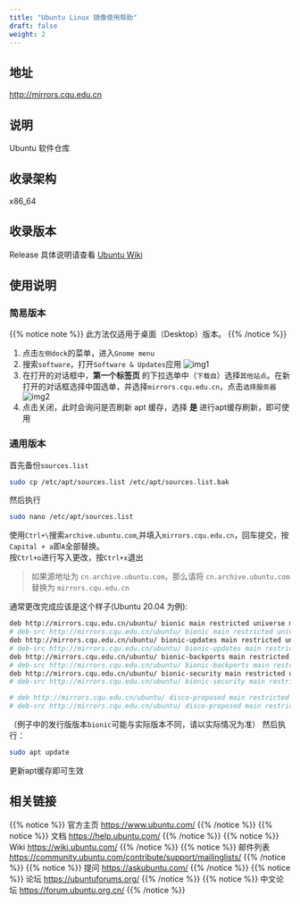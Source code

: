 ```yaml
---
title: "Ubuntu Linux 镜像使用帮助"
draft: false
weight: 2
---
```

## 地址
http://mirrors.cqu.edu.cn
## 说明
Ubuntu 软件仓库
## 收录架构
x86_64
## 收录版本
Release
具体说明请查看 [Ubuntu Wiki](http://wiki.ubuntu.com/Releases)
## 使用说明
### 简易版本
{{% notice note %}}
此方法仅适用于桌面（Desktop）版本。
{{% /notice %}}
1. 点击`左侧dock`的菜单，进入`Gnome menu`</br>
2. 搜索`software`，打开`Software & Updates`应用
![img1](images/00.jpg)
3. 在打开的对话框中，**第一个标签页** 的下拉选单中（`下载自`）选择`其他站点`。在新打开的对话框选择中国选单，并选择`mirrors.cqu.edu.cn`，点击`选择服务器`
![img2](images/01.jpg)
4. 点击关闭，此时会询问是否刷新 apt 缓存，选择 **是** 进行apt缓存刷新，即可使用
### 通用版本
首先备份`sources.list`
```bash
sudo cp /etc/apt/sources.list /etc/apt/sources.list.bak
```
然后执行
```bash
sudo nano /etc/apt/sources.list
```
使用`Ctrl+\`搜索`archive.ubuntu.com`,并填入`mirrors.cqu.edu.cn`，回车提交，按`Capital + a`即`A`全部替换。</br>
按`Ctrl+o`进行写入更改，按`Ctrl+x`退出

> 如果源地址为 `cn.archive.ubuntu.com`，那么请将 `cn.archive.ubuntu.com` 替换为 `mirrors.cqu.edu.cn`

通常更改完成应该是这个样子(Ubuntu 20.04 为例):
```bash
deb http://mirrors.cqu.edu.cn/ubuntu/ bionic main restricted universe multiverse
# deb-src http://mirrors.cqu.edu.cn/ubuntu/ bionic main restricted universe multiverse
deb http://mirrors.cqu.edu.cn/ubuntu/ bionic-updates main restricted universe multiverse
# deb-src http://mirrors.cqu.edu.cn/ubuntu/ bionic-updates main restricted universe multiverse
deb http://mirrors.cqu.edu.cn/ubuntu/ bionic-backports main restricted universe multiverse
# deb-src http://mirrors.cqu.edu.cn/ubuntu/ bionic-backports main restricted universe multiverse
deb http://mirrors.cqu.edu.cn/ubuntu/ bionic-security main restricted universe multiverse
# deb-src http://mirrors.cqu.edu.cn/ubuntu/ bionic-security main restricted universe multiverse

# deb http://mirrors.cqu.edu.cn/ubuntu/ disco-proposed main restricted universe multiverse
# deb-src http://mirrors.cqu.edu.cn/ubuntu/ disco-proposed main restricted universe multiverse
```
（例子中的发行版版本`bionic`可能与实际版本不同，请以实际情况为准）
然后执行：
```bash
sudo apt update
```
更新apt缓存即可生效
## 相关链接
{{% notice %}}
官方主页
https://www.ubuntu.com/
{{% /notice %}}
{{% notice %}}
文档
https://help.ubuntu.com/
{{% /notice %}}
{{% notice %}}
Wiki
https://wiki.ubuntu.com/
{{% /notice %}}
{{% notice %}}
邮件列表
https://community.ubuntu.com/contribute/support/mailinglists/
{{% /notice %}}
{{% notice %}}
提问
https://askubuntu.com/
{{% /notice %}}
{{% notice %}}
论坛
https://ubuntuforums.org/
{{% /notice %}}
{{% notice %}}
中文论坛
https://forum.ubuntu.org.cn/
{{% /notice %}}
